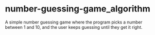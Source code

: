 # number-guessing-game_algorithm
A simple number guessing game where the program picks a number between 1 and 10, and the user keeps guessing until they get it right.
